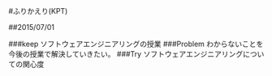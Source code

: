#ふりかえり(KPT)

##2015/07/01

###keep
ソフトウェアエンジニアリングの授業
###Problem
わからないことを今後の授業で解決していきたい。
###Try
ソフトウェアエンジニアリングについての関心度
